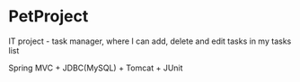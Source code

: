 # PetProject
IT project - task manager, where I can add, delete and edit tasks in my tasks list

Spring MVC + JDBC(MySQL) + Tomcat + JUnit
